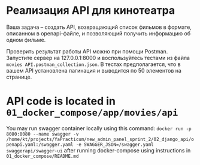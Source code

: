 # Реализация API для кинотеатра

Ваша задача – создать API, возвращающий список фильмов в формате, описанном в openapi-файле, и позволяющий получить информацию об одном фильме.

Проверить результат работы API можно при помощи Postman. Запустите сервер на 127.0.0.1:8000 и воспользуйтесь тестами из файла `movies API.postman_collection.json`. В тестах предполагается, что в вашем API установлена пагинация и выводится по 50 элементов на странице.


# API code is located in `01_docker_compose/app/movies/api`

You may run swagger container locally using this command: `docker run -p 8080:8080 --name swagger -v /home/kt/projects/YaPracticum/new_admin_panel_sprint_2/02_django_api/openapi.yaml:/swagger.yaml -e SWAGGER_JSON=/swagger.yaml swaggerapi/swagger-ui` after running docker-compose using instructions in `01_docker_compose/README.md`
